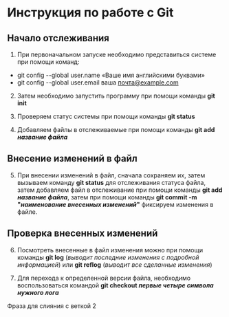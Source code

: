 # Инструкция по работе с Git

## Начало отслеживания

1. При первоначальном запуске необходимо представиться системе при помощи команд:

* git config --global user.name «Ваше имя английскими буквами»
* git config --global user.email ваша почта@example.com

2. Затем необходимо запустить программу при помощи команды **git init**

3. Проверяем статус системы при помощи команды **git status**

4. Добавляем файлы в отслеживаемые при помощи команды **git add _название файла_**

## Внесение изменений в файл 

5. При внесении изменений в файл, сначала сохраняем их, затем вызываем команду **git status** для отслеживания статуса файла, затем добавляем файл в отслеживание при помощи команды **git add _название файла_**, затем при помощи команды **git commit -m "_наименование внесенных изменений_"** фиксируем изменения в файле.

## Проверка внесенных изменений

6. Посмотреть внесенные в файл изменения можно при помощи команды **git log** (*выводит последние изменения с подробной информацией*) или **git reflog** (*выводит все сделанные изменения*) 

7. Для перехода к определенной версии файла, необходимо воспользоваться командой **git checkout _первые четыре символа нужного лога_**

Фраза для слияния с веткой 2
